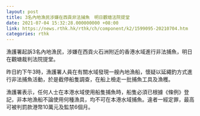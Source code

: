 ```yaml
---
layout: post
title: 3名內地漁民涉嫌在西貢非法捕魚　明日觀塘法院提堂
date: 2021-07-04 15:32:28.000000000 +08:00
link: https://news.rthk.hk/rthk/ch/component/k2/1599095-20210704.htm
categories: rthk
---
```


漁護署起訴3名內地漁民，涉嫌在西貢火石洲附近的香港水域進行非法捕魚，明日在觀塘裁判法院提堂。

昨日約下午3時，漁護署人員在有關水域發現一艘內地漁船，懷疑以延繩釣方式進行非法捕魚活動，於是截停船隻調查，在船上檢走一批捕魚工具及漁穫。

漁護署表示，任何人士在本港水域使用船隻捕魚時，船隻必須已根據《條例》登記，非本地漁船不論使用何種漁具，均不可在本港水域捕魚。違者一經定罪，最高可被判罰款港幣10萬元及監禁6個月。
